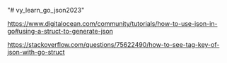 "# vy_learn_go_json2023" 


https://www.digitalocean.com/community/tutorials/how-to-use-json-in-go#using-a-struct-to-generate-json

https://stackoverflow.com/questions/75622490/how-to-see-tag-key-of-json-with-go-struct

